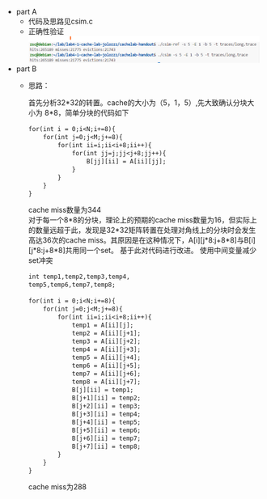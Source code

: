 - part A
  - 代码及思路见csim.c
  - 正确性验证
    <img src="./csim验证long.trace.png">
- part B
  - 思路：
      
    首先分析32\*32的转置。cache的大小为（5，1，5）,先大致确认分块大小为 8\*8，简单分块的代码如下
    ```
    for(int i = 0;i<N;i+=8){
        for(int j=0;j<M;j+=8){
            for(int ii=i;ii<i+8;ii++){
                for(int jj=j;jj<j+8;jj++){
                    B[jj][ii] = A[ii][jj];
                }
            }
        }
    } 
    ```
    cache miss数量为344  
    对于每一个8\*8的分块，理论上的预期的cache miss数量为16，但实际上的数量远超于此，发现是32\*32矩阵转置在处理对角线上的分块时会发生高达36次的cache miss。其原因是在这种情况下，A[i][j\*8:j+8\*8]与B[i][j\*8:j+8\*8]共用同一个set。
    基于此对代码进行改进。
    使用中间变量减少set冲突
    ```
    int temp1,temp2,temp3,temp4,
    temp5,temp6,temp7,temp8;

    for(int i = 0;i<N;i+=8){
        for(int j=0;j<M;j+=8){
            for(int ii=i;ii<i+8;ii++){
                temp1 = A[ii][j];
                temp2 = A[ii][j+1];
                temp3 = A[ii][j+2];
                temp4 = A[ii][j+3];
                temp5 = A[ii][j+4];
                temp6 = A[ii][j+5];
                temp7 = A[ii][j+6];
                temp8 = A[ii][j+7];
                B[j][ii] = temp1;
                B[j+1][ii] = temp2;
                B[j+2][ii] = temp3;
                B[j+3][ii] = temp4;
                B[j+4][ii] = temp5;
                B[j+5][ii] = temp6;
                B[j+6][ii] = temp7;
                B[j+7][ii] = temp8;
            }
        }
    } 
    ```
    cache miss为288
